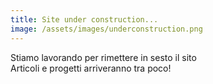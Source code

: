 ```yaml
---
title: Site under construction...
image: /assets/images/underconstruction.png
---
```


Stiamo lavorando per rimettere in sesto il sito  
Articoli e progetti arriveranno tra poco!

<!--more-->

